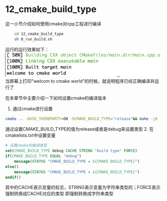 # 12_cmake_build_type
这一小节介绍如何使用cmake对cpp工程进行编译
```bash
    cd 12_cmake_build_type
    sh 0_run_build.sh
```
运行的运行效果如下：
![](images/01_build_result.png)
当屏幕上打印"welcom to cmake world"的时候，就说明程序已经正确编译并运行了

在本章节中主要介绍一下如何设置cmake的编译版本
1. 通过cmake进行设置
```bash
cmake .. -DUSE_THIRDPARTY=ON -DCMAKE_BUILD_TYPE="release"&& make -j8
```
通过设置CMAKE_BUILD_TYPE的值为release或者是debug来设置类型
2. 在cmakelists.txt中设置变量
```cmake
# 设置cmake的编译类型
set(CMAKE_BUILD_TYPE debug CACHE STRING "build type" FORCE)
if(CMAKE_BUILD_TYPE EQUAL "debug")
    message(STATUS "CMAKE_BUILD_TYPE = ${CMAKE_BUILD_TYPE}")
else()
    message(STATUS "CMAKE_BUILD_TYPE = ${CMAKE_BUILD_TYPE}")
endif()
```
其中的CACHE表示变量的标志，STRING表示变量为字符串类型的；FORCE表示强制转换成CACHE对应的类型
即强制转换成字符串类型